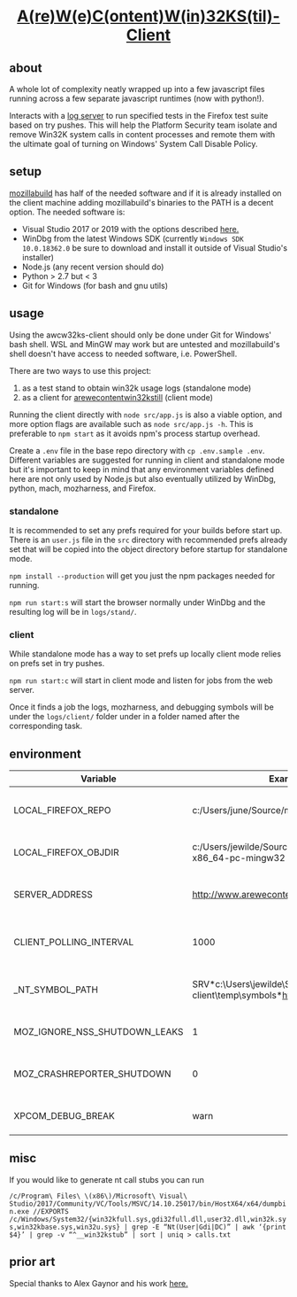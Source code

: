 <h1 align="center">
  <a href="https://www.arewecontentprocesswin32kstill.com">A(re)W(e)C(ontent)W(in)32KS(til)-Client</a>
</h1>

## about

A whole lot of complexity neatly wrapped up into a few javascript files running across a few separate javascript runtimes (now with python!).

Interacts with a [log server](https://www.github.com/metalcanine/arewecontentwin32kstill) to run specified tests in the Firefox test suite based on try pushes. This will help the Platform Security team isolate and remove Win32K system calls in content processes and remote them with the ultimate goal of turning on Windows' System Call Disable Policy.

## setup

[mozillabuild](https://wiki.mozilla.org/MozillaBuild) has half of the needed software and if it is already installed on the client machine adding mozillabuild's binaries to the PATH is a decent option.
The needed software is:
- Visual Studio 2017 or 2019 with the options described [here.](https://developer.mozilla.org/en-US/docs/Mozilla/Developer_guide/Build_Instructions/Windows_Prerequisites)
- WinDbg from the latest Windows SDK (currently `Windows SDK 10.0.18362.0` be sure to download and install it outside of Visual Studio's installer)
- Node.js (any recent version should do)
- Python > 2.7 but < 3
- Git for Windows (for bash and gnu utils)

## usage

Using the awcw32ks-client should only be done under Git for Windows' bash shell. WSL and MinGW may work but are untested and mozillabuild's shell doesn't have access to needed software, i.e. PowerShell.

There are two ways to use this project:

1. as a test stand to obtain win32k usage logs (standalone mode)
2. as a client for [arewecontentwin32kstill](https:://github.com/metalcanine/arewecontentwin32kstil) (client mode)

Running the client directly with `node src/app.js` is also a viable option, and more option flags are available such as `node src/app.js -h`. This is preferable to `npm start` as it avoids npm's process startup overhead.

Create a `.env` file in the base repo directory with `cp .env.sample .env`. Different variables are suggested for running in client and standalone mode but it's important to keep in mind that any environment variables defined here are not only used by Node.js but also eventually utilized by WinDbg, python, mach, mozharness, and Firefox.

### standalone

It is recommended to set any prefs required for your builds before start up. There is an `user.js` file in the `src` directory with recommended prefs already set that will be copied into the object directory before startup for standalone mode.

`npm install --production` will get you just the npm packages needed for running.

`npm run start:s` will start the browser normally under WinDbg and the resulting log will be in `logs/stand/`.

### client

While standalone mode has a way to set prefs up locally client mode relies on prefs set in try pushes.

`npm run start:c` will start in client mode and listen for jobs from the web server.

Once it finds a job the logs, mozharness, and debugging symbols will be under the `logs/client/` folder under in a folder named after the corresponding task.

## environment

| Variable                      | Example Value                                                                             | Explanation                                  |
| ----------------------------- | ----------------------------------------------------------------------------------------- | -------------------------------------------- |
| LOCAL_FIREFOX_REPO            | c:/Users/june/Source/mozilla-central                                                      | location on disk of mozilla-central repo     |
| LOCAL_FIREFOX_OBJDIR          | c:/Users/jewilde/Source/mozilla-central/obj-x86_64-pc-mingw32                             | location on disk of your Firefox build       |
| SERVER_ADDRESS                | http://www.arewecontentwin32kstill.com/                                                   | ip address or base url for awcw32ks server   |
| CLIENT_POLLING_INTERVAL       | 1000                                                                                      | interval in ms at which to poll for new jobs |
| _NT_SYMBOL_PATH               | SRV*c:\Users\jewilde\Source\awcw32ks-client\temp\symbols\*https://symbols.mozilla.org/try | URLs for downloading debug symbols           |
| MOZ_IGNORE_NSS_SHUTDOWN_LEAKS | 1                                                                                         | ignore shutdowns leaks in NSS                |
| MOZ_CRASHREPORTER_SHUTDOWN    | 0                                                                                         | suggest ignoring Crashreporter shutdown      |
| XPCOM_DEBUG_BREAK             | warn                                                                                      | action to take at xpcom interrupt            |

## misc

If you would like to generate nt call stubs you can run

`/c/Program\ Files\ \(x86\)/Microsoft\ Visual\ Studio/2017/Community/VC/Tools/MSVC/14.10.25017/bin/HostX64/x64/dumpbin.exe //EXPORTS /c/Windows/System32/{win32kfull.sys,gdi32full.dll,user32.dll,win32k.sys,win32kbase.sys,win32u.sys} | grep -E “Nt(User|Gdi|DC)” | awk ‘{print $4}’ | grep -v “^__win32kstub” | sort | uniq > calls.txt`

## prior art

Special thanks to Alex Gaynor and his work [here.](https://github.com/alex/win32k-stuff)
